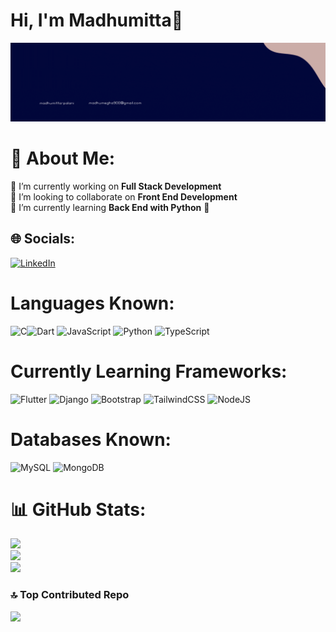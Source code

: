 # Hi, I'm Madhumitta👋

![](https://github.com/Madhumitta-15/Madhumitta-15/blob/1ece475a39634b5300e1c87d94f4d8a2f1d8d616/About%20Me.gif)
# 💫 About Me:
🔭 I’m currently working on **Full Stack Development** <br>👯 I’m looking to collaborate on **Front End Development**<br>🌱 I’m currently learning **Back End with Python** 🐍


## 🌐 Socials:
[![LinkedIn](https://img.shields.io/badge/LinkedIn-%230077B5.svg?logo=linkedin&logoColor=white)](https://linkedin.com/in/https://www.linkedin.com/in/madhumitta-palani-2b8244148/) 

# Languages Known:
![C](https://img.shields.io/badge/c-%2300599C.svg?style=flat-square&logo=c&logoColor=white)![Dart](https://img.shields.io/badge/dart-%230175C2.svg?style=flat-square&logo=dart&logoColor=white) ![JavaScript](https://img.shields.io/badge/javascript-%23323330.svg?style=flat-square&logo=javascript&logoColor=%23F7DF1E) ![Python](https://img.shields.io/badge/python-3670A0?style=flat-square&logo=python&logoColor=ffdd54) ![TypeScript](https://img.shields.io/badge/typescript-%23007ACC.svg?style=flat-square&logo=typescript&logoColor=white)

# Currently Learning Frameworks:
![Flutter](https://img.shields.io/badge/Flutter-%2302569B.svg?style=flat-square&logo=Flutter&logoColor=white) ![Django](https://img.shields.io/badge/django-%23092E20.svg?style=flat-square&logo=django&logoColor=white) ![Bootstrap](https://img.shields.io/badge/bootstrap-%23563D7C.svg?style=flat-square&logo=bootstrap&logoColor=white) ![TailwindCSS](https://img.shields.io/badge/tailwindcss-%2338B2AC.svg?style=flat-square&logo=tailwind-css&logoColor=white) ![NodeJS](https://img.shields.io/badge/node.js-6DA55F?style=flat-square&logo=node.js&logoColor=white) 

# Databases Known:
![MySQL](https://img.shields.io/badge/mysql-%2300f.svg?style=flat-square&logo=mysql&logoColor=white) ![MongoDB](https://img.shields.io/badge/MongoDB-%234ea94b.svg?style=flat-square&logo=mongodb&logoColor=white)

# 📊 GitHub Stats:
![](https://github-readme-stats.vercel.app/api?username=Madhumitta-15&theme=radical&hide_border=false&include_all_commits=true&count_private=false)<br/>
![](https://github-readme-streak-stats.herokuapp.com/?user=Madhumitta-15&theme=radical&hide_border=false)<br/>
![](https://github-readme-stats.vercel.app/api/top-langs/?username=Madhumitta-15&theme=radical&hide_border=false&include_all_commits=true&count_private=false&layout=compact)

### 🔝 Top Contributed Repo
![](https://github-contributor-stats.vercel.app/api?username=Madhumitta-15&limit=5&theme=matrix&combine_all_yearly_contributions=true)
